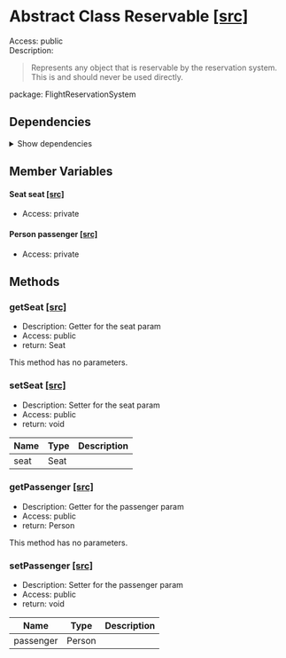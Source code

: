 # Abstract Class Reservable [[src]](https://github.com/jaxcksn/CS2363-FinalProject/tree/main/src/FlightReservationSystem/Reservable.java)  



Access: public  
Description:  
 > Represents any object that is reservable by the reservation system. This is and should never be used directly.  

package: FlightReservationSystem  

## Dependencies

<details>  
  <summary>  
    Show dependencies  
  </summary>  
  <ul>  
  </ul>  
</details>  

## Member Variables

#### Seat seat [[src]](https://github.com/jaxcksn/CS2363-FinalProject/tree/main/src/FlightReservationSystem/Reservable.java#L)



+ Access: private  

#### Person passenger [[src]](https://github.com/jaxcksn/CS2363-FinalProject/tree/main/src/FlightReservationSystem/Reservable.java#L)



+ Access: private  

## Methods

### getSeat [[src]](https://github.com/jaxcksn/CS2363-FinalProject/tree/main/src/FlightReservationSystem/Reservable.java#L29)

+ Description: Getter for the seat param   
+ Access: public  
+ return: Seat  

This method has no parameters.  


### setSeat [[src]](https://github.com/jaxcksn/CS2363-FinalProject/tree/main/src/FlightReservationSystem/Reservable.java#L37)

+ Description: Setter for the seat param   
+ Access: public  
+ return: void  

| Name | Type | Description |  
| ----- | ----- | ----- |  
| seat | Seat |  |  


### getPassenger [[src]](https://github.com/jaxcksn/CS2363-FinalProject/tree/main/src/FlightReservationSystem/Reservable.java#L45)

+ Description: Getter for the passenger param   
+ Access: public  
+ return: Person  

This method has no parameters.  


### setPassenger [[src]](https://github.com/jaxcksn/CS2363-FinalProject/tree/main/src/FlightReservationSystem/Reservable.java#L53)

+ Description: Setter for the passenger param   
+ Access: public  
+ return: void  

| Name | Type | Description |  
| ----- | ----- | ----- |  
| passenger | Person |  |  


